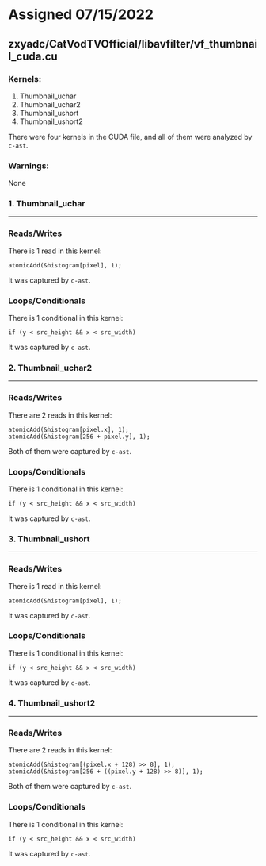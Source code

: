 # Assigned 07/15/2022

## zxyadc/CatVodTVOfficial/libavfilter/vf_thumbnail_cuda.cu

### Kernels:

1. Thumbnail_uchar
2. Thumbnail_uchar2
3. Thumbnail_ushort
4. Thumbnail_ushort2

There were four kernels in the CUDA file, and all of them were analyzed by `c-ast`.

### Warnings:

None

### 1. Thumbnail_uchar

<hr>

### Reads/Writes

There is 1 read in this kernel:

```cuda
atomicAdd(&histogram[pixel], 1);
```

It was captured by `c-ast`.

### Loops/Conditionals

There is 1 conditional in this kernel:

```cuda
if (y < src_height && x < src_width)
```

It was captured by `c-ast`.

### 2. Thumbnail_uchar2

<hr>

### Reads/Writes

There are 2 reads in this kernel:

```cuda
atomicAdd(&histogram[pixel.x], 1);
atomicAdd(&histogram[256 + pixel.y], 1);
```

Both of them were captured by `c-ast`.

### Loops/Conditionals

There is 1 conditional in this kernel:

```cuda
if (y < src_height && x < src_width)
```

It was captured by `c-ast`.

### 3. Thumbnail_ushort

<hr>

### Reads/Writes

There is 1 read in this kernel:

```cuda
atomicAdd(&histogram[pixel], 1);
```

It was captured by `c-ast`.

### Loops/Conditionals

There is 1 conditional in this kernel:

```cuda
if (y < src_height && x < src_width)
```

It was captured by `c-ast`.

### 4. Thumbnail_ushort2

<hr>

### Reads/Writes

There are 2 reads in this kernel:

```cuda
atomicAdd(&histogram[(pixel.x + 128) >> 8], 1);
atomicAdd(&histogram[256 + ((pixel.y + 128) >> 8)], 1);
```

Both of them were captured by `c-ast`.

### Loops/Conditionals

There is 1 conditional in this kernel:

```cuda
if (y < src_height && x < src_width)
```

It was captured by `c-ast`.
